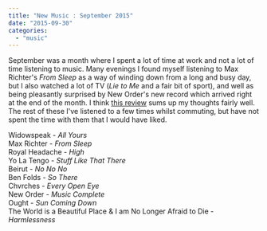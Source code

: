 ```yaml
---
title: "New Music : September 2015"
date: "2015-09-30"
categories: 
  - "music"
---
```


September was a month where I spent a lot of time at work and not a lot of time listening to music. Many evenings I found myself listening to Max Richter's _From Sleep_ as a way of winding down from a long and busy day, but I also watched a lot of TV (_Lie to Me_ and a fair bit of sport), and well as being pleasantly surprised by New Order's new record which arrived right at the end of the month. I think [this review](http://thequietus.com/articles/18834-the-lead-review-mick-middles-new-order-music-complete-review) sums up my thoughts fairly well. The rest of these I've listened to a few times whilst commuting, but have not spent the time with them that I would have liked.

Widowspeak - _All Yours_  
Max Richter - _From Sleep_  
Royal Headache - _High_  
Yo La Tengo - _Stuff Like That There_  
Beirut - _No No No_  
Ben Folds - _So There_  
Chvrches - _Every Open Eye_  
New Order - _Music Complete_  
Ought - _Sun Coming Down_  
The World is a Beautiful Place & I am No Longer Afraid to Die - _Harmlessness_
